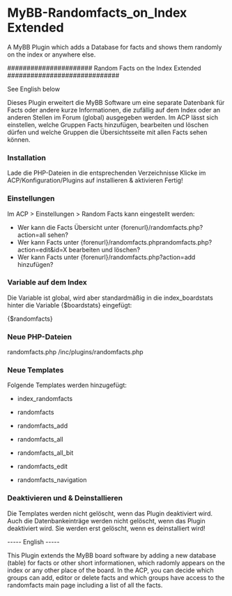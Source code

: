 # MyBB-Randomfacts_on_Index Extended
A MyBB Plugin which adds a Database for facts and shows them randomly on the index or anywhere else.


###################### Random Facts on the Index Extended #############################

See English below

Dieses Plugin erweitert die MyBB Software um eine separate Datenbank für Facts oder andere kurze Informationen, 
die zufällig auf dem Index oder an anderen Stellen im Forum (global) ausgegeben werden. 
Im ACP lässt sich einstellen, welche Gruppen Facts hinzufügen, bearbeiten und löschen dürfen und welche Gruppen die Übersichtsseite mit allen Facts sehen können.

### Installation ###

Lade die PHP-Dateien in die entsprechenden Verzeichnisse
Klicke im ACP/Konfiguration/Plugins auf installieren & aktivieren
Fertig!

### Einstellungen ###

Im ACP > Einstellungen > Random Facts kann eingestellt werden:

- Wer kann die Facts Übersicht unter {forenurl}/randomfacts.php?action=all sehen?
- Wer kann Facts unter {forenurl}/randomfacts.phprandomfacts.php?action=edit&id=X bearbeiten und löschen?
- Wer kann Facts unter {forenurl}/randomfacts.php?action=add hinzufügen?

### Variable auf dem Index ###

Die Variable ist global, wird aber standardmäßig in die index_boardstats hinter die Variable {$boardstats} eingefügt:

{$randomfacts}

### Neue PHP-Dateien ###

randomfacts.php
/inc/plugins/randomfacts.php

### Neue Templates ###

Folgende Templates werden hinzugefügt:

- index_randomfacts

- randomfacts	
- randomfacts_add	
- randomfacts_all	
- randomfacts_all_bit	
- randomfacts_edit	
- randomfacts_navigation

### Deaktivieren und & Deinstallieren ###

Die Templates werden nicht gelöscht, wenn das Plugin deaktiviert wird. Auch die Datenbankeinträge werden nicht gelöscht, wenn das Plugin deaktiviert wird. Sie werden erst gelöscht, wenn es deinstalliert wird!

----- English -----

This Plugin extends the MyBB board software by adding a new database (table) for facts or other short informationen, which radomly appears on the index or any other place of the board. 
In the ACP, you can decide which groups can add, editor or delete facts and which groups have access to the randomfacts main page including a list of all the facts.

